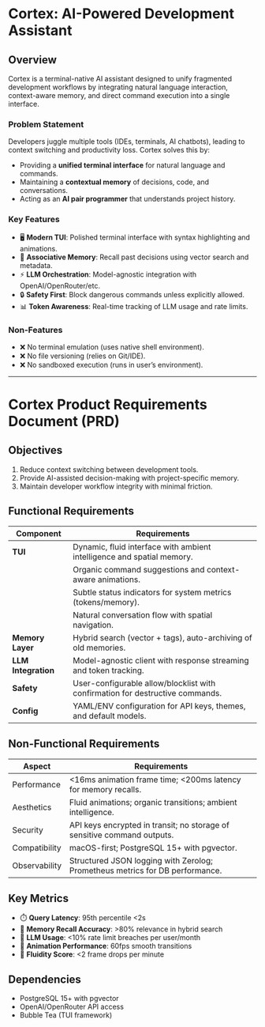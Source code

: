 # Cortex: AI-Powered Development Assistant

## Overview
Cortex is a terminal-native AI assistant designed to unify fragmented development workflows by integrating natural language interaction, context-aware memory, and direct command execution into a single interface.

### Problem Statement
Developers juggle multiple tools (IDEs, terminals, AI chatbots), leading to context switching and productivity loss. Cortex solves this by:
- Providing a **unified terminal interface** for natural language and commands.
- Maintaining a **contextual memory** of decisions, code, and conversations.
- Acting as an **AI pair programmer** that understands project history.

### Key Features
- 🖥️ **Modern TUI**: Polished terminal interface with syntax highlighting and animations.
- 🧠 **Associative Memory**: Recall past decisions using vector search and metadata.
- ⚡ **LLM Orchestration**: Model-agnostic integration with OpenAI/OpenRouter/etc.
- 🔒 **Safety First**: Block dangerous commands unless explicitly allowed.
- 📊 **Token Awareness**: Real-time tracking of LLM usage and rate limits.

### Non-Features
- ❌ No terminal emulation (uses native shell environment).
- ❌ No file versioning (relies on Git/IDE).
- ❌ No sandboxed execution (runs in user’s environment).

---

# Cortex Product Requirements Document (PRD)

## Objectives
1. Reduce context switching between development tools.
2. Provide AI-assisted decision-making with project-specific memory.
3. Maintain developer workflow integrity with minimal friction.

## Functional Requirements
| Component         | Requirements                                                                 |
|-------------------|-----------------------------------------------------------------------------|
| **TUI**           | Dynamic, fluid interface with ambient intelligence and spatial memory.       |
|                   | Organic command suggestions and context-aware animations.                    |
|                   | Subtle status indicators for system metrics (tokens/memory).                 |
|                   | Natural conversation flow with spatial navigation.                           |
| **Memory Layer**  | Hybrid search (vector + tags), auto-archiving of old memories.              |
| **LLM Integration**| Model-agnostic client with response streaming and token tracking.          |
| **Safety**        | User-configurable allow/blocklist with confirmation for destructive commands. |
| **Config**        | YAML/ENV configuration for API keys, themes, and default models.           |

## Non-Functional Requirements
| Aspect            | Requirements                                                                 |
|-------------------|-----------------------------------------------------------------------------|
| Performance       | <16ms animation frame time; <200ms latency for memory recalls.              |
| Aesthetics        | Fluid animations; organic transitions; ambient intelligence.                 |
| Security          | API keys encrypted in transit; no storage of sensitive command outputs.    |
| Compatibility     | macOS-first; PostgreSQL 15+ with pgvector.                                 |
| Observability     | Structured JSON logging with Zerolog; Prometheus metrics for DB performance.|

## Key Metrics
- ⏱️ **Query Latency**: 95th percentile <2s
- 🧠 **Memory Recall Accuracy**: >80% relevance in hybrid search
- 🔄 **LLM Usage**: <10% rate limit breaches per user/month
- 🎨 **Animation Performance**: 60fps smooth transitions
- 🌊 **Fluidity Score**: <2 frame drops per minute

## Dependencies
- PostgreSQL 15+ with pgvector
- OpenAI/OpenRouter API access
- Bubble Tea (TUI framework)
